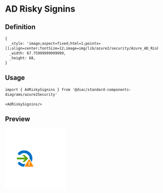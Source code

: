 # AD Risky Signins

## Definition

```
{
  _style: 'image;aspect=fixed;html=1;points=[];align=center;fontSize=12;image=img/lib/azure2/security/Azure_AD_Risky_Signins.svg;strokeColor=none;',
  _width: 67.75999999999999,
  _height: 68,
}
```

## Usage

```
import { AdRiskySignins } from '@diac/standard-components-diagrams/azure2Security'

<AdRiskySignins/>
```

## Preview

<img src="./ad-risky-signins.png" width="200"/>
